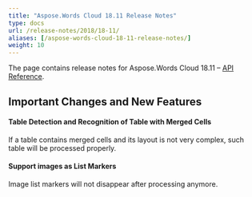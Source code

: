 ```yaml
---
title: "Aspose.Words Cloud 18.11 Release Notes"
type: docs
url: /release-notes/2018/18-11/
aliases: [/aspose-words-cloud-18-11-release-notes/]
weight: 10
---
```


The page contains release notes for Aspose.Words Cloud 18.11 – [API Reference](https://apireference.aspose.cloud/words/).

## Important Changes and New Features

#### Table Detection and Recognition of Table with Merged Cells

If a table contains merged cells and its layout is not very complex, such table will be processed properly.

#### Support images as List Markers

Image list markers will not disappear after processing anymore.
